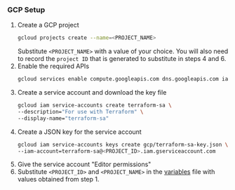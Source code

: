 ### GCP Setup
1. Create a GCP project
    ```bash
    gcloud projects create --name=<PROJECT_NAME>
    ```
   Substitute `<PROJECT_NAME>` with a value of your choice. You will also need to record the `project ID` that is generated to substitute in steps 4 and 6.
2. Enable the required APIs
    ```bash
    gcloud services enable compute.googleapis.com dns.googleapis.com iam.googleapis.com
    ```
3. Create a service account and download the key file
    ```bash
    gcloud iam service-accounts create terraform-sa \
    --description="For use with Terraform" \
    --display-name="terraform-sa"
    ```
4. Create a JSON key for the service account
    ```bash
    gcloud iam service-accounts keys create gcp/terraform-sa-key.json \
    --iam-account=terraform-sa@<PROJECT_ID>.iam.gserviceaccount.com
    ```
5. Give the service account "Editor permissions"
6. Substitute `<PROJECT_ID>` and `<PROJECT_NAME>` in the [variables](./variables.tf) file with values obtained from step 1.